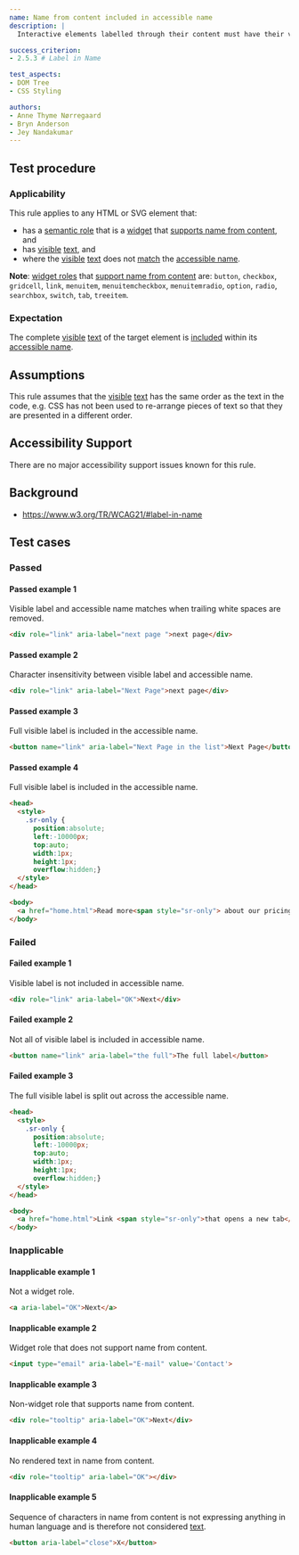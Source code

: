 ```yaml
---
name: Name from content included in accessible name
description: |
  Interactive elements labelled through their content must have their visible label as part of their accessible name

success_criterion:
- 2.5.3 # Label in Name

test_aspects:
- DOM Tree
- CSS Styling

authors:
- Anne Thyme Nørregaard
- Bryn Anderson
- Jey Nandakumar
---
```


## Test procedure

### Applicability

This rule applies to any HTML or SVG element that:
* has a [semantic role](#semantic-role) that is a [widget](https://www.w3.org/TR/wai-aria-1.1/#widget_roles) that [supports name from content](https://www.w3.org/TR/wai-aria-1.1/#namefromcontent), and 
* has [visible](#visible) [text](https://www.w3.org/TR/WCAG21/#dfn-text), and
* where the [visible](#visible) [text](https://www.w3.org/TR/WCAG21/#dfn-text) does not [match](#matching-characters) the [accessible name](#accessible-name).

**Note**: [widget roles](https://www.w3.org/TR/wai-aria-1.1/#widget_roles) that [support name from content](https://www.w3.org/TR/wai-aria-1.1/#namefromcontent) are: `button`, `checkbox`, `gridcell`, `link`, `menuitem`, `menuitemcheckbox`, `menuitemradio`, `option`, `radio`, `searchbox`, `switch`, `tab`, `treeitem`.

### Expectation

The complete [visible](#visible) [text](https://www.w3.org/TR/WCAG21/#dfn-text) of the target element is [included](#included-characters) within its [accessible name](#accessible-name).

## Assumptions

This rule assumes that the [visible](#visible) [text](ttps://www.w3.org/TR/WCAG21/#dfn-text) has the same order as the text in the code, e.g. CSS has not been used to re-arrange pieces of text so that they are presented in a different order.

## Accessibility Support

There are no major accessibility support issues known for this rule.

## Background

- https://www.w3.org/TR/WCAG21/#label-in-name

## Test cases

### Passed

#### Passed example 1

Visible label and accessible name matches when trailing white spaces are removed.

```html
<div role="link" aria-label="next page ">next page</div>
```

#### Passed example 2

Character insensitivity between visible label and accessible name.

```html
<div role="link" aria-label="Next Page">next page</div>
```

#### Passed example 3

Full visible label is included in the accessible name.

```html
<button name="link" aria-label="Next Page in the list">Next Page</button>
```

#### Passed example 4

Full visible label is included in the accessible name.

```html
<head>
  <style>
    .sr-only {
      position:absolute;
      left:-10000px;
      top:auto;
      width:1px;
      height:1px;
      overflow:hidden;}
  </style>
</head>

<body>
  <a href="home.html">Read more<span style="sr-only"> about our pricing</span></a>
</body>
```

### Failed

#### Failed example 1

Visible label is not included in accessible name.

```html
<div role="link" aria-label="OK">Next</div>
```

#### Failed example 2

Not all of visible label is included in accessible name.

```html
<button name="link" aria-label="the full">The full label</button>
```

#### Failed example 3

The full visible label is split out across the accessible name.

```html
<head>
  <style>
    .sr-only {
      position:absolute;
      left:-10000px;
      top:auto;
      width:1px;
      height:1px;
      overflow:hidden;}
  </style>
</head>

<body>
  <a href="home.html">Link <span style="sr-only">that opens a new tab</span> to the homepage</a>
</body>
```

### Inapplicable 

#### Inapplicable example 1

Not a widget role.

```html
<a aria-label="OK">Next</a>
```

#### Inapplicable example 2

Widget role that does not support name from content.

```html
<input type="email" aria-label="E-mail" value='Contact'>
```

#### Inapplicable example 3

Non-widget role that supports name from content.

```html
<div role="tooltip" aria-label="OK">Next</div>
```

#### Inapplicable example 4

No rendered text in name from content.

```html
<div role="tooltip" aria-label="OK"></div>
```

#### Inapplicable example 5

Sequence of characters in name from content is not expressing anything in human language and is therefore not considered [text](https://www.w3.org/TR/WCAG21/#dfn-text).

```html
<button aria-label="close">X</button>
```
